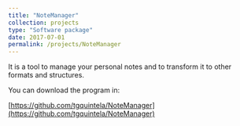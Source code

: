 ```yaml
---
title: "NoteManager"
collection: projects
type: "Software package"
date: 2017-07-01
permalink: /projects/NoteManager
---
```



It is a tool to manage your personal notes and to transform it to other formats and structures.

You can download the program in:

[https://github.com/tgquintela/NoteManager](https://github.com/tgquintela/NoteManager)

